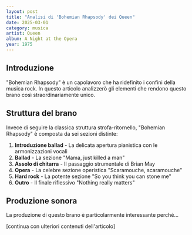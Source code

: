 ```yaml
---
layout: post
title: "Analisi di 'Bohemian Rhapsody' dei Queen"
date: 2025-03-01
category: musica
artist: Queen
album: A Night at the Opera
year: 1975
---
```


## Introduzione

"Bohemian Rhapsody" è un capolavoro che ha ridefinito i confini della musica rock. In questo articolo analizzerò gli elementi che rendono questo brano così straordinariamente unico.

## Struttura del brano

Invece di seguire la classica struttura strofa-ritornello, "Bohemian Rhapsody" è composta da sei sezioni distinte:

1. **Introduzione ballad** - La delicata apertura pianistica con le armonizzazioni vocali
2. **Ballad** - La sezione "Mama, just killed a man"
3. **Assolo di chitarra** - Il passaggio strumentale di Brian May
4. **Opera** - La celebre sezione operistica "Scaramouche, scaramouche"
5. **Hard rock** - La potente sezione "So you think you can stone me"
6. **Outro** - Il finale riflessivo "Nothing really matters"

## Produzione sonora

La produzione di questo brano è particolarmente interessante perché...

[continua con ulteriori contenuti dell'articolo]